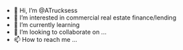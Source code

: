 - 👋 Hi, I’m @ATrucksess
- 👀 I’m interested in commercial real estate finance/lending
- 🌱 I’m currently learning 
- 💞️ I’m looking to collaborate on ...
- 📫 How to reach me ...

<!---
ATrucksess/ATrucksess is a ✨ special ✨ repository because its `README.md` (this file) appears on your GitHub profile.
You can click the Preview link to take a look at your changes.
--->
